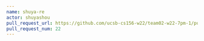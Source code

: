 ```yaml
---
name: shuya-re
actor: shuyashou
pull_request_url: https://github.com/ucsb-cs156-w22/team02-w22-7pm-1/pull/22
pull_request_num: 22
---
```

